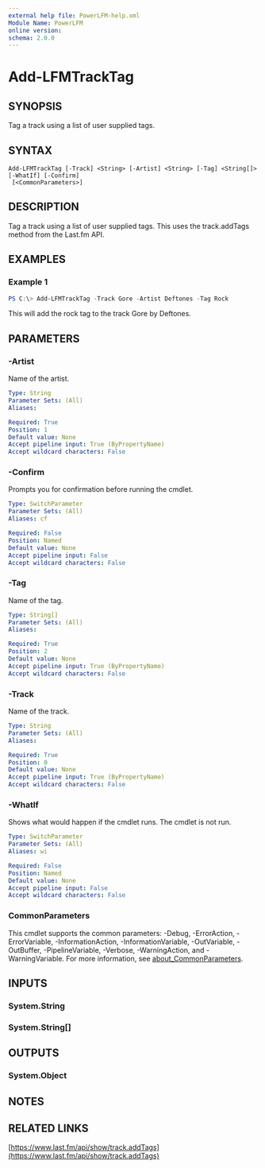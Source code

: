 ```yaml
---
external help file: PowerLFM-help.xml
Module Name: PowerLFM
online version:
schema: 2.0.0
---
```


# Add-LFMTrackTag

## SYNOPSIS
Tag a track using a list of user supplied tags.

## SYNTAX

```
Add-LFMTrackTag [-Track] <String> [-Artist] <String> [-Tag] <String[]> [-WhatIf] [-Confirm]
 [<CommonParameters>]
```

## DESCRIPTION
Tag a track using a list of user supplied tags. This uses the track.addTags method from the Last.fm API.

## EXAMPLES

### Example 1
```powershell
PS C:\> Add-LFMTrackTag -Track Gore -Artist Deftones -Tag Rock
```

This will add the rock tag to the track Gore by Deftones.

## PARAMETERS

### -Artist
Name of the artist.

```yaml
Type: String
Parameter Sets: (All)
Aliases:

Required: True
Position: 1
Default value: None
Accept pipeline input: True (ByPropertyName)
Accept wildcard characters: False
```

### -Confirm
Prompts you for confirmation before running the cmdlet.

```yaml
Type: SwitchParameter
Parameter Sets: (All)
Aliases: cf

Required: False
Position: Named
Default value: None
Accept pipeline input: False
Accept wildcard characters: False
```

### -Tag
Name of the tag.

```yaml
Type: String[]
Parameter Sets: (All)
Aliases:

Required: True
Position: 2
Default value: None
Accept pipeline input: True (ByPropertyName)
Accept wildcard characters: False
```

### -Track
Name of the track.

```yaml
Type: String
Parameter Sets: (All)
Aliases:

Required: True
Position: 0
Default value: None
Accept pipeline input: True (ByPropertyName)
Accept wildcard characters: False
```

### -WhatIf
Shows what would happen if the cmdlet runs.
The cmdlet is not run.

```yaml
Type: SwitchParameter
Parameter Sets: (All)
Aliases: wi

Required: False
Position: Named
Default value: None
Accept pipeline input: False
Accept wildcard characters: False
```

### CommonParameters
This cmdlet supports the common parameters: -Debug, -ErrorAction, -ErrorVariable, -InformationAction, -InformationVariable, -OutVariable, -OutBuffer, -PipelineVariable, -Verbose, -WarningAction, and -WarningVariable. For more information, see [about_CommonParameters](http://go.microsoft.com/fwlink/?LinkID=113216).

## INPUTS

### System.String

### System.String[]

## OUTPUTS

### System.Object
## NOTES

## RELATED LINKS

[https://www.last.fm/api/show/track.addTags](https://www.last.fm/api/show/track.addTags)

